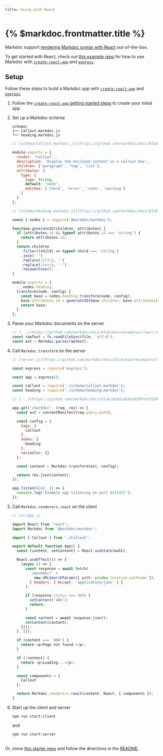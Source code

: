```yaml
---
title: Using with React
---
```


# {% $markdoc.frontmatter.title %}

Markdoc support [rendering Markdoc syntax with React](/docs/render#react) out-of-the-box.

To get started with React, check out [this example repo](https://github.com/markdoc/docs/tree/main/examples/react-nodejs) for how to use Markdoc with [`create-react-app`](https://create-react-app.dev/) and [`express`](https://expressjs.com/).

## Setup

Follow these steps to build a Markdoc app with [`create-react-app`](https://create-react-app.dev/) and [`express`](https://expressjs.com/).

1. Follow the [`create-react-app` getting started steps](https://create-react-app.dev/docs/getting-started) to create your initial app
2. Set up a Markdoc schema

   ```shell
   schema/
   ├── Callout.markdoc.js
   └── heading.markdoc.js
   ```

   ```js
   // [schema/Callout.markdoc.js](https://github.com/markdoc/docs/blob/dcba1a62be92097e3fd50c21e05fd6d2ea709312/examples/react-nodejs/schema/Callout.markdoc.js#L1-L18)

   module.exports = {
     render: 'Callout',
     description: 'Display the enclosed content in a callout box',
     children: ['paragraph', 'tag', 'list'],
     attributes: {
       type: {
         type: String,
         default: 'note',
         matches: ['check', 'error', 'note', 'warning']
       }
     }
   };
   ```

   ```js
   // [schema/heading.markdoc.js](https://github.com/markdoc/docs/blob/dcba1a62be92097e3fd50c21e05fd6d2ea709312/examples/react-nodejs/schema/heading.markdoc.js#L1-L22)

   const { nodes } = require('@markdoc/markdoc');

   function generateID(children, attributes) {
     if (attributes.id && typeof attributes.id === 'string') {
       return attributes.id;
     }
     return children
       .filter((child) => typeof child === 'string')
       .join(' ')
       .replace(/[?]/g, '')
       .replace(/\s+/g, '-')
       .toLowerCase();
   }

   module.exports = {
     ...nodes.heading,
     transform(node, config) {
       const base = nodes.heading.transform(node, config);
       base.attributes.id = generateID(base.children, base.attributes);
       return base;
     }
   };
   ```

3. Parse your Markdoc documents on the server

   ```js
   // [...](https://github.com/markdoc/docs/blob/main/examples/react-nodejs/createContentManifest.js#L13)
   const rawText = fs.readFileSync(file, 'utf-8');
   const ast = Markdoc.parse(rawText);
   ```

4. Call `Markdoc.transform` on the server

   ```js
   // [server.js](https://github.com/markdoc/docs/blob/main/examples/react-nodejs/server.js)

   const express = require('express');

   const app = express();

   const callout = require('./schema/callout.markdoc');
   const heading = require('./schema/heading.markdoc');

   // [...](https://github.com/markdoc/docs/blob/dcba1a62be92097e3fd50c21e05fd6d2ea709312/examples/react-nodejs/server.js#L8-L14)

   app.get('/markdoc', (req, res) => {
     const ast = contentManifest[req.query.path];

     const config = {
       tags: {
         callout
       },
       nodes: {
         heading
       },
       variables: {}
     };

     const content = Markdoc.transform(ast, config);

     return res.json(content);
   });

   app.listen(4242, () => {
     console.log(`Example app listening on port ${4242}`);
   });
   ```

5. Call `Markdoc.renderers.react` on the client

   ```js
   // src/App.js

   import React from 'react';
   import Markdoc from '@markdoc/markdoc';

   import { Callout } from './Callout';

   export default function App() {
     const [content, setContent] = React.useState(null);

     React.useEffect(() => {
       (async () => {
         const response = await fetch(
           `/markdoc?` +
             new URLSearchParams({ path: window.location.pathname }),
           { headers: { Accept: 'application/json' } }
         );

         if (response.status === 404) {
           setContent('404');
           return;
         }

         const content = await response.json();
         setContent(content);
       })();
     }, []);

     if (content === '404') {
       return <p>Page not found.</p>;
     }

     if (!content) {
       return <p>Loading...</p>;
     }

     const components = {
       Callout
     };

     return Markdoc.renderers.react(content, React, { components });
   }
   ```

6. Start up the client and server
   ```shell
   npm run start:client
   ```
   and
   ```shell
   npm run start:server
   ```

\
Or, clone [this starter repo](https://github.com/markdoc/docs/tree/main/examples/react-nodejs) and follow the directions in the [README](https://github.com/markdoc/docs/tree/main/examples/react-nodejs/README.md).
